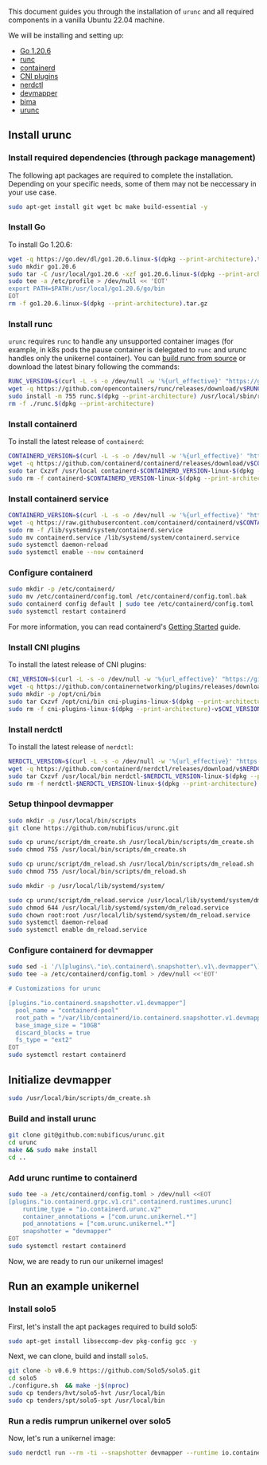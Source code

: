 This document guides you through the installation of `urunc` and all required
components in a vanilla Ubuntu 22.04 machine.

We will be installing and setting up:

- [Go 1.20.6](https://go.dev/doc/install)
- [runc](https://github.com/opencontainers/runc)
- [containerd](https://github.com/containerd/containerd/)
- [CNI plugins](https://github.com/containernetworking/plugins)
- [nerdctl](https://github.com/containerd/nerdctl)
- [devmapper](https://docs.docker.com/storage/storagedriver/device-mapper-driver/)
- [bima](https://github.com/nubificus/bima)
- [urunc](https://github.com/nubificus/urunc)

## Install urunc

### Install required dependencies (through package management)

The following apt packages are required to complete the installation. Depending
on your specific needs, some of them may not be neccessary in your use case.

```bash
sudo apt-get install git wget bc make build-essential -y
```

### Install Go

To install Go 1.20.6:

```bash
wget -q https://go.dev/dl/go1.20.6.linux-$(dpkg --print-architecture).tar.gz
sudo mkdir go1.20.6
sudo tar -C /usr/local/go1.20.6 -xzf go1.20.6.linux-$(dpkg --print-architecture).tar.gz
sudo tee -a /etc/profile > /dev/null << 'EOT'
export PATH=$PATH:/usr/local/go1.20.6/go/bin
EOT
rm -f go1.20.6.linux-$(dpkg --print-architecture).tar.gz
```

### Install runc

`urunc` requires `runc` to handle any unsupported container images (for
example, in k8s pods the pause container is delegated to `runc` and urunc
handles only the unikernel container). You can [build runc from
source](https://github.com/opencontainers/runc/tree/main#building) or download
the latest binary following the commands:

```bash
RUNC_VERSION=$(curl -L -s -o /dev/null -w '%{url_effective}' "https://github.com/opencontainers/runc/releases/latest" | grep -oP "v\d+\.\d+\.\d+" | sed 's/v//')
wget -q https://github.com/opencontainers/runc/releases/download/v$RUNC_VERSION/runc.$(dpkg --print-architecture)
sudo install -m 755 runc.$(dpkg --print-architecture) /usr/local/sbin/runc
rm -f ./runc.$(dpkg --print-architecture)
```

### Install containerd

To install the latest release of `containerd`:

```bash
CONTAINERD_VERSION=$(curl -L -s -o /dev/null -w '%{url_effective}' "https://github.com/containerd/containerd/releases/latest" | grep -oP "v\d+\.\d+\.\d+" | sed 's/v//')
wget -q https://github.com/containerd/containerd/releases/download/v$CONTAINERD_VERSION/containerd-$CONTAINERD_VERSION-linux-$(dpkg --print-architecture).tar.gz
sudo tar Cxzvf /usr/local containerd-$CONTAINERD_VERSION-linux-$(dpkg --print-architecture).tar.gz
sudo rm -f containerd-$CONTAINERD_VERSION-linux-$(dpkg --print-architecture).tar.gz
```

### Install containerd service

```bash
CONTAINERD_VERSION=$(curl -L -s -o /dev/null -w '%{url_effective}' "https://github.com/containerd/containerd/releases/latest" | grep -oP "v\d+\.\d+\.\d+" | sed 's/v//')
wget -q https://raw.githubusercontent.com/containerd/containerd/v$CONTAINERD_VERSION/containerd.service
sudo rm -f /lib/systemd/system/containerd.service
sudo mv containerd.service /lib/systemd/system/containerd.service
sudo systemctl daemon-reload
sudo systemctl enable --now containerd
```

### Configure containerd

```bash
sudo mkdir -p /etc/containerd/
sudo mv /etc/containerd/config.toml /etc/containerd/config.toml.bak
sudo containerd config default | sudo tee /etc/containerd/config.toml
sudo systemctl restart containerd
```

For more information, you can read containerd's [Getting
Started](https://github.com/containerd/containerd/blob/main/docs/getting-started.md)
guide. 

### Install CNI plugins

To install the latest release of CNI plugins:

```bash
CNI_VERSION=$(curl -L -s -o /dev/null -w '%{url_effective}' "https://github.com/containernetworking/plugins/releases/latest" | grep -oP "v\d+\.\d+\.\d+" | sed 's/v//')
wget -q https://github.com/containernetworking/plugins/releases/download/v$CNI_VERSION/cni-plugins-linux-$(dpkg --print-architecture)-v$CNI_VERSION.tgz
sudo mkdir -p /opt/cni/bin
sudo tar Cxzvf /opt/cni/bin cni-plugins-linux-$(dpkg --print-architecture)-v$CNI_VERSION.tgz
sudo rm -f cni-plugins-linux-$(dpkg --print-architecture)-v$CNI_VERSION.tgz
```

### Install nerdctl

To install the latest release of `nerdctl`:

```bash
NERDCTL_VERSION=$(curl -L -s -o /dev/null -w '%{url_effective}' "https://github.com/containerd/nerdctl/releases/latest" | grep -oP "v\d+\.\d+\.\d+" | sed 's/v//')
wget -q https://github.com/containerd/nerdctl/releases/download/v$NERDCTL_VERSION/nerdctl-$NERDCTL_VERSION-linux-$(dpkg --print-architecture).tar.gz
sudo tar Cxzvf /usr/local/bin nerdctl-$NERDCTL_VERSION-linux-$(dpkg --print-architecture).tar.gz
sudo rm -f nerdctl-$NERDCTL_VERSION-linux-$(dpkg --print-architecture).tar.gz
```

### Setup thinpool devmapper

```bash
sudo mkdir -p /usr/local/bin/scripts
git clone https://github.com/nubificus/urunc.git

sudo cp urunc/script/dm_create.sh /usr/local/bin/scripts/dm_create.sh
sudo chmod 755 /usr/local/bin/scripts/dm_create.sh

sudo cp urunc/script/dm_reload.sh /usr/local/bin/scripts/dm_reload.sh
sudo chmod 755 /usr/local/bin/scripts/dm_reload.sh

sudo mkdir -p /usr/local/lib/systemd/system/

sudo cp urunc/script/dm_reload.service /usr/local/lib/systemd/system/dm_reload.service
sudo chmod 644 /usr/local/lib/systemd/system/dm_reload.service
sudo chown root:root /usr/local/lib/systemd/system/dm_reload.service
sudo systemctl daemon-reload
sudo systemctl enable dm_reload.service
```

### Configure containerd for devmapper

```bash
sudo sed -i '/\[plugins\."io\.containerd\.snapshotter\.v1\.devmapper"\]/,/^$/d' /etc/containerd/config.toml
sudo tee -a /etc/containerd/config.toml > /dev/null <<'EOT'

# Customizations for urunc

[plugins."io.containerd.snapshotter.v1.devmapper"]
  pool_name = "containerd-pool"
  root_path = "/var/lib/containerd/io.containerd.snapshotter.v1.devmapper"
  base_image_size = "10GB"
  discard_blocks = true
  fs_type = "ext2"
EOT
sudo systemctl restart containerd
```

## Initialize devmapper

```bash
sudo /usr/local/bin/scripts/dm_create.sh
```

### Build and install urunc 

```bash
git clone git@github.com:nubificus/urunc.git
cd urunc
make && sudo make install
cd ..
```

### Add urunc runtime to containerd

```bash
sudo tee -a /etc/containerd/config.toml > /dev/null <<EOT
[plugins."io.containerd.grpc.v1.cri".containerd.runtimes.urunc]
    runtime_type = "io.containerd.urunc.v2"
    container_annotations = ["com.urunc.unikernel.*"]
    pod_annotations = ["com.urunc.unikernel.*"]
    snapshotter = "devmapper"
EOT
sudo systemctl restart containerd
```

Now, we are ready to run our unikernel images!

## Run an example unikernel

### Install solo5

First, let's install the apt packages required to build solo5:

```bash
sudo apt-get install libseccomp-dev pkg-config gcc -y
```

Next, we can clone, build and install `solo5`.

```bash
git clone -b v0.6.9 https://github.com/Solo5/solo5.git
cd solo5
./configure.sh  && make -j$(nproc)
sudo cp tenders/hvt/solo5-hvt /usr/local/bin
sudo cp tenders/spt/solo5-spt /usr/local/bin
```

### Run a redis rumprun unikernel over solo5

Now, let's run a unikernel image:

```bash
sudo nerdctl run --rm -ti --snapshotter devmapper --runtime io.containerd.urunc.v2 harbor.nbfc.io/nubificus/urunc/redis-hvt-rump:latest unikernel
```
